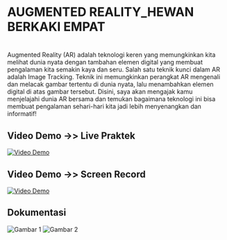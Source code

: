 # AUGMENTED REALITY_HEWAN BERKAKI EMPAT
# 
Augmented Reality (AR) adalah teknologi keren yang memungkinkan kita melihat dunia nyata dengan tambahan elemen digital yang membuat pengalaman kita semakin kaya dan seru.
Salah satu teknik kunci dalam AR adalah Image Tracking. Teknik ini memungkinkan perangkat AR mengenali dan melacak gambar tertentu di dunia nyata, lalu menambahkan elemen digital di atas gambar tersebut. 
Disini, saya akan mengajak kamu menjelajahi dunia AR bersama dan temukan bagaimana teknologi ini bisa membuat pengalaman sehari-hari kita jadi lebih menyenangkan dan informatif!
## Video Demo ->> Live Praktek

[![Video Demo](https://img.youtube.com/vi/https://youtu.be/Qr-FZ7Z3IpQ?si=-_5puWZ1pkWqNPWg/0.jpg)](https://www.youtube.com/watch?v=https://youtu.be/Qr-FZ7Z3IpQ?si=-_5puWZ1pkWqNPWg)
## Video Demo ->> Screen Record

[![Video Demo](https://img.youtube.com/vi/https://youtu.be/Qr-FZ7Z3IpQ?si=-_5puWZ1pkWqNPWg/0.jpg)](https://www.youtube.com/watch?v=https://youtu.be/Qr-FZ7Z3IpQ?si=-_5puWZ1pkWqNPWg)
## Dokumentasi

![Gambar 1](path/to/image1.png)
![Gambar 2](path/to/image2.png)
